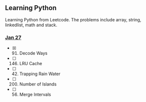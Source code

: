 ## Learning Python
Learning Python from Leetcode. The problems include array, string, linkedlist, math and stack. 

### [Jan 27](./Jan27)
- [X] 91. Decode Ways
- [ ] 146. LRU Cache    
- [ ]	42. Trapping Rain Water   
- [ ] 200. Number of Islands    
- [ ]	56. Merge Intervals   

 
